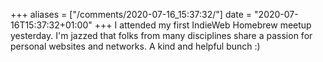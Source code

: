 +++
aliases = ["/comments/2020-07-16_15:37:32/"]
date = "2020-07-16T15:37:32+01:00"
+++
 I attended my first IndieWeb Homebrew meetup yesterday. I'm jazzed that folks from many disciplines share a passion for personal websites and networks. A kind and helpful bunch :)
